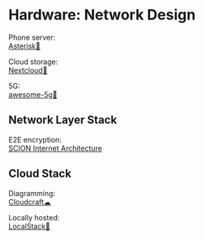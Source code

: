 # Hardware: Network Design

Phone server:  
[Asterisk💾](https://www.asterisk.org/)

Cloud storage:  
[Nextcloud💾](https://nextcloud.com/)

5G:  
[awesome-5g💩](https://github.com/calee0219/awesome-5g)

## Network Layer Stack

E2E encryption:  
[SCION Internet Architecture](https://scion-architecture.net/)

## Cloud Stack

Diagramming:  
[Cloudcraft☁](https://www.cloudcraft.co/)

Locally hosted:  
[LocalStack💾](https://localstack.cloud/)
